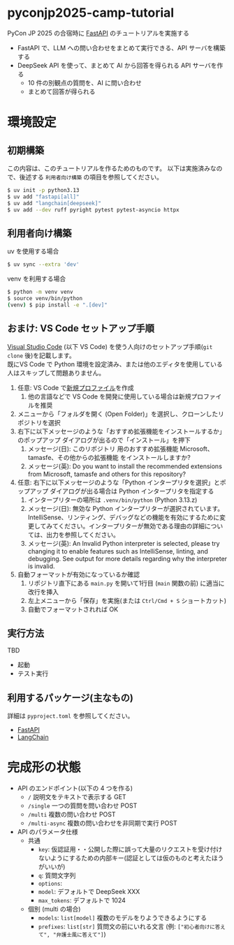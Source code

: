 # pyconjp2025-camp-tutorial

PyCon JP 2025 の合宿時に [FastAPI](https://fastapi.tiangolo.com/) のチュートリアルを実施する

- FastAPI で、LLM への問い合わせをまとめて実行できる、API サーバを構築する
- DeepSeek API を使って、まとめて AI から回答を得られる API サーバを作る
    - 10 件の別観点の質問を、AI に問い合わせ
    - まとめて回答が得られる

# 環境設定

## 初期構築

この内容は、このチュートリアルを作るためのものです。
以下は実施済みなので、後述する `利用者向け構築` の項目を参照してください。

```bash
$ uv init -p python3.13
$ uv add "fastapi[all]"
$ uv add "langchain[deepseek]"
$ uv add --dev ruff pyright pytest pytest-asyncio httpx
```

## 利用者向け構築

uv を使用する場合

```bash
$ uv sync --extra 'dev'
```

venv を利用する場合

```bash
$ python -m venv venv
$ source venv/bin/python
(venv) $ pip install -e ".[dev]"
```

## おまけ: VS Code セットアップ手順

[Visual Studio Code](https://code.visualstudio.com) (以下 VS Code) を使う人向けのセットアップ手順(`git clone` 後)を記載します。  
既にVS Code で Python 環境を設定済み、または他のエディタを使用している人はスキップして問題ありません。

1. 任意: VS Code で[新規プロファイル](https://code.visualstudio.com/docs/configure/profiles)を作成
    1. 他の言語などで VS Code を開発に使用している場合は新規プロファイルを推奨
1. メニューから「フォルダを開く (Open Folder)」を選択し、クローンしたリポジトリを選択
1. 右下に以下メッセージのような「おすすめ拡張機能をインストールするか」のポップアップ ダイアログが出るので「インストール」を押下
    1. メッセージ(日): このリポジトリ 用のおすすめ拡張機能 Microsoft、tamasfe、その他からの拡張機能 をインストールしますか?
    1. メッセージ(英): Do you want to install the recommended extensions from Microsoft, tamasfe and others for this repository?
1. 任意: 右下に以下メッセージのような「Python インタープリタを選択」とポップアップ ダイアログが出る場合は Python インタープリタを指定する
    1. インタープリターの場所は `.venv/bin/python` (Python 3.13.z)
    1. メッセージ(日): 無効な Python インタープリターが選択されています。IntelliSense、リンティング、デバッグなどの機能を有効にするために変更してみてください。インタープリターが無効である理由の詳細については、出力を参照してください。
    1. メッセージ(英): An Invalid Python interpreter is selected, please try changing it to enable features such as IntelliSense, linting, and debugging. See output for more details regarding why the interpreter is invalid.
1. 自動フォーマットが有効になっているか確認
    1. リポジトリ直下にある `main.py` を開いて1行目 (`main` 関数の前) に適当に改行を挿入
    1. 左上メニューから「保存」を実施(または `Ctrl/Cmd + S` ショートカット)
    1. 自動でフォーマットされれば OK

## 実行方法

TBD

- 起動
- テスト実行

## 利用するパッケージ(主なもの)

詳細は `pyproject.toml` を参照してください。

- [FastAPI](https://fastapi.tiangolo.com/)
- [LangChain](https://python.langchain.com/docs/introduction/)

# 完成形の状態

- API のエンドポイント(以下の 4 つを作る)
    - `/` 説明文をテキストで表示する GET
    - `/single` 一つの質問を問い合わせ POST
    - `/multi` 複数の問い合わせ POST
    - `/multi-async` 複数の問い合わせを非同期で実行 POST
- API のパラメータ仕様
    - 共通
        - `key`: 仮認証用・・公開した際に誤って大量のリクエストを受け付けないようにするための内部キー(認証としては仮のものと考えたほうがいいが)
        - `q`: 質問文字列
        - `options`:
        - `model`: デフォルトで DeepSeek XXX
        - `max_tokens`: デフォルトで 1024
    - 個別 (multi の場合)
        - `models`: `list[model]` 複数のモデルをりようできるようにする
        - `prefixes`: `list[str]` 質問文の前にいれる文言 (例: `["初心者向けに答えて", "弁護士風に答えて"]`)
